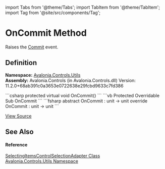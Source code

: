 import Tabs from '@theme/Tabs'; 
import TabItem from '@theme/TabItem'; 
import Tag from '@site/src/components/Tag'; 

# OnCommit Method


Raises the <a href="E_Avalonia_Controls_Utils_SelectingItemsControlSelectionAdapter_Commit">Commit</a> event.



## Definition
**Namespace:** <a href="N_Avalonia_Controls_Utils">Avalonia.Controls.Utils</a>  
**Assembly:** Avalonia.Controls (in Avalonia.Controls.dll) Version: 11.2.0+68ab391c0a3653e0722638e29fcbd9633c7fd386

<Tabs groupId="api-code-preview">
<TabItem value="csharp" label="C#">
```csharp
protected virtual void OnCommit()
```
</TabItem>
<TabItem value="vb" label="VB">
```vb
Protected Overridable Sub OnCommit
```
</TabItem>
<TabItem value="fsharp" label="F#">
```fsharp
abstract OnCommit : unit -> unit 
override OnCommit : unit -> unit 
```
</TabItem>
</Tabs>



<a href="https://github.com/AvaloniaUI/Avalonia/tree/master/srcAvalonia.Controls/Utils/SelectingItemsControlSelectionAdapter.cs#L281" title="View the source code">View Source</a>



## See Also


#### Reference
<a href="T_Avalonia_Controls_Utils_SelectingItemsControlSelectionAdapter">SelectingItemsControlSelectionAdapter Class</a>  
<a href="N_Avalonia_Controls_Utils">Avalonia.Controls.Utils Namespace</a>  
